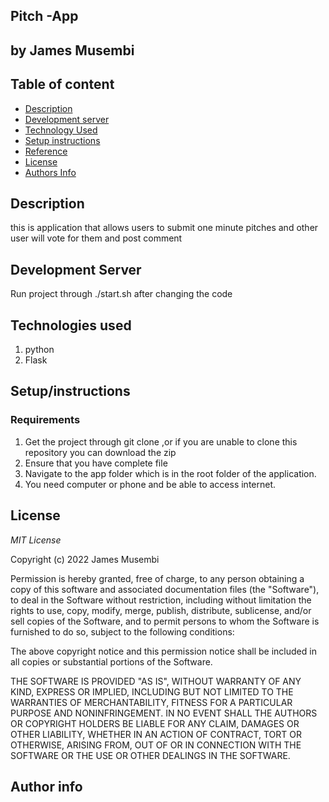## Pitch -App

## by James Musembi

## Table of content
+ [Description](#description)
+ [Development server](#start.sh)
+ [Technology Used](#technology-used)
+ [Setup instructions](#setup-instruction)
+ [Reference](#reference)
+ [License](#license-Copyright)
+ [Authors Info](#author-Info/contacts)

## Description
 this is application that allows users to submit one minute pitches and other user will vote for them and post comment

## Development Server
  Run project through ./start.sh after changing the code 

## Technologies used 
 1. python 
 2. Flask

## Setup/instructions
### Requirements 
1. Get the project through git clone ,or if you are unable to clone this repository you can download the zip
2. Ensure that you have complete file
3. Navigate to the app folder which is in the root folder of the application.
4. You need computer or phone and be able to access internet.




## License
  *MIT License*

Copyright (c) 2022 James Musembi

Permission is hereby granted, free of charge, to any person obtaining a copy
of this software and associated documentation files (the "Software"), to deal
in the Software without restriction, including without limitation the rights
to use, copy, modify, merge, publish, distribute, sublicense, and/or sell
copies of the Software, and to permit persons to whom the Software is
furnished to do so, subject to the following conditions:

The above copyright notice and this permission notice shall be included in all
copies or substantial portions of the Software.

THE SOFTWARE IS PROVIDED "AS IS", WITHOUT WARRANTY OF ANY KIND, EXPRESS OR
IMPLIED, INCLUDING BUT NOT LIMITED TO THE WARRANTIES OF MERCHANTABILITY,
FITNESS FOR A PARTICULAR PURPOSE AND NONINFRINGEMENT. IN NO EVENT SHALL THE
AUTHORS OR COPYRIGHT HOLDERS BE LIABLE FOR ANY CLAIM, DAMAGES OR OTHER
LIABILITY, WHETHER IN AN ACTION OF CONTRACT, TORT OR OTHERWISE, ARISING FROM,
OUT OF OR IN CONNECTION WITH THE SOFTWARE OR THE USE OR OTHER DEALINGS IN THE
SOFTWARE.

## Author info





